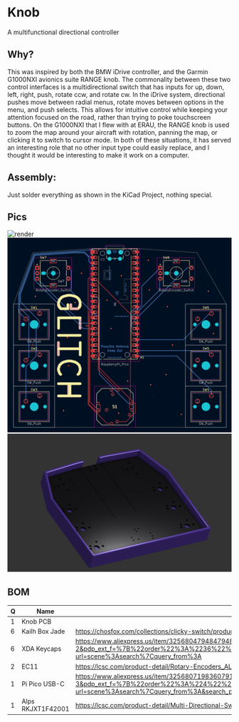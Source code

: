 # Knob
A multifunctional directional controller 

## Why?
This was inspired by both the BMW iDrive controller, and the Garmin G1000NXI avionics suite RANGE knob. The commonality between these two control interfaces is a multidirectional switch that has inputs for up, down, left, right, push, rotate ccw, and rotate cw. In the iDrive system, directional pushes move between radial menus, rotate moves between options in the menu, and push selects. This allows for intuitive control while keeping your attention focused on the road, rather than trying to poke touchscreen buttons. On the G1000NXI that I flew with at ERAU, the RANGE knob is used to zoom the map around your aircraft with rotation, panning the map, or clicking it to switch to cursor mode. In both of these situations, it has served an interesting role that no other input type could easily replace, and I thought it would be interesting to make it work on a computer.

## Assembly:
Just solder everything as shown in the KiCad Project, nothing special.

## Pics
![render](.images/render.png)
![pcb](/images/pcb.png)
![case](/images/case.png)

## BOM 
|Q  |Name             |Link                                                                                                                                                                                                                                                                                                                                                                                                                                                                                                                                                                                       |Price+ship|Total |
|---|-----------------|-------------------------------------------------------------------------------------------------------------------------------------------------------------------------------------------------------------------------------------------------------------------------------------------------------------------------------------------------------------------------------------------------------------------------------------------------------------------------------------------------------------------------------------------------------------------------------------------|----------|------|
|1  |Knob PCB         |                                                                                                                                                                                                                                                                                                                                                                                                                                                                                                                                                                                           |$13.26    |$58.74|
|6  |Kailh Box Jade   |https://chosfox.com/collections/clicky-switch/products/kailh-box-navy-and-box-jade-switches                                                                                                                                                                                                                                                                                                                                                                                                                                                                                                |$9.20     |      |
|6  |XDA Keycaps      |https://www.aliexpress.us/item/3256804794847948.html?spm=a2g0o.productlist.main.3.286e7f0c3hCL3t&algo_pvid=ef7430e7-02fb-4bb1-99f8-57e9525b9914&algo_exp_id=ef7430e7-02fb-4bb1-99f8-57e9525b9914-2&pdp_ext_f=%7B%22order%22%3A%2236%22%2C%22eval%22%3A%221%22%7D&pdp_npi=4%40dis%21USD%213.90%213.70%21%21%213.90%213.70%21%4021030ea417499423166728700e425c%2112000031229370147%21sea%21US%210%21ABX&curPageLogUid=2fbZM2CF0AQm&utparam-url=scene%3Asearch%7Cquery_from%3A                                                                                                                |$3.92     |      |
|2  |EC11             |https://lcsc.com/product-detail/Rotary-Encoders_ALPSALPINE-EC11E18244AU_C202365.html?s_z=n_ec11e                                                                                                                                                                                                                                                                                                                                                                                                                                                                                           |$14.62    |      |
|1  |Pi Pico USB-C    |https://www.aliexpress.us/item/3256807198360791.html?spm=a2g0o.productlist.main.4.b3bb6308vzBunT&aem_p4p_detail=202506141349114871630903006260002162045&algo_pvid=b63ccfa5-2e5c-427d-bc66-f51c5447494c&algo_exp_id=b63ccfa5-2e5c-427d-bc66-f51c5447494c-3&pdp_ext_f=%7B%22order%22%3A%224%22%2C%22eval%22%3A%221%22%7D&pdp_npi=4%40dis%21USD%212.92%212.72%21%21%2120.86%2119.43%21%40210308a417499341513743126e1e0e%2112000040594331583%21sea%21US%210%21ABX&curPageLogUid=T7GmbqRX2TbM&utparam-url=scene%3Asearch%7Cquery_from%3A&search_p4p_id=202506141349114871630903006260002162045_1|$2.72     |      |
|1  |Alps RKJXT1F42001|https://lcsc.com/product-detail/Multi-Directional-Switches_ALPSALPINE-RKJXT1F42001_C160841.html                                                                                                                                                                                                                                                                                                                                                                                                                                                                                            |$15.02    |      |
